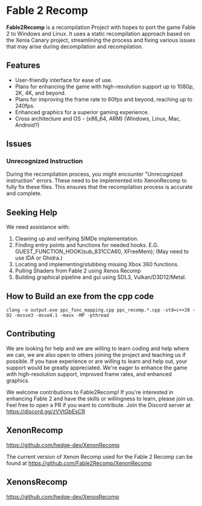 # Fable 2 Recomp

**Fable2Recomp** is a recompilation Project with hopes to port the game Fable 2 to Windows and Linux. It uses a static recompilation approach based on the Xenia Canary project, streamlining the process and fixing various issues that may arise during decompilation and recompilation.

## Features
- User-friendly interface for ease of use.
- Plans for enhancing the game with high-resolution support up to 1080p, 2K, 4K, and beyond.
- Plans for improving the frame rate to 60fps and beyond, reaching up to 240fps.
- Enhanced graphics for a superior gaming experience.
- Cross architecture and OS - (x86_64, ARM) (Windows, Linux, Mac, Android?)

## Issues

### Unrecognized Instruction
During the recompilation process, you might encounter "Unrecognized instruction" errors. These need to be implemented into XenonRecomp to fully fix these files. This ensures that the recompilation process is accurate and complete.

## Seeking Help
We need assistance with:
1. Cleaning up and verifying SIMDe implementation.
2. Finding entry points and functions for needed hooks.
     E.G. GUEST_FUNCTION_HOOK(sub_831CCA60, XFreeMem); (May need to use IDA or Ghidra.)
3. Locating and implementing/stubbing missing Xbox 360 functions.
4. Pulling Shaders from Fable 2 using Xenos Recomp
5. Building graphical pipeline and gui using SDL3, Vulkan/D3D12/Metal.

## How to Build an exe from the cpp code
```
clang -o output.exe ppc_func_mapping.cpp ppc_recomp.*.cpp -std=c++20 -O2 -mssse3 -msse4.1 -mavx -MP -pthread
```

## Contributing
We are looking for help and we are willing to learn coding and help where we can, we are also open to others joining the project and teaching us if possible. If you have experience or are willing to learn and help out, your support would be greatly appreciated. We're eager to enhance the game with high-resolution support, improved frame rates, and enhanced graphics.

We welcome contributions to Fable2Recomp! If you're interested in enhancing Fable 2 and have the skills or willingness to learn, please join us. Feel free to open a PR if you want to contribute.
Join the Discord server at https://discord.gg/zVVtGbEsCR 

## XenonRecomp
https://github.com/hedge-dev/XenonRecomp

The current version of Xenon Recomp used for the Fable 2 Recomp can be found at https://github.com/Fable2Recomp/XenonRecomp

## XenonsRecomp
https://github.com/hedge-dev/XenosRecomp
